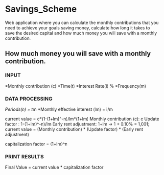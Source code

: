 # Savings_Scheme
Web application where you can calculate the monthly contributions that you need to achieve your goals saving money, calculate how long it takes to save the desired capital and  how much money you will save with a monthly contribution.

## How much money you will save with a monthly contribution.

### INPUT
*Monthly contribution (c)
*Time(t)
*Interest Rate(i) % 
*Frequency(m)

### DATA PROCESSING
*Periods(n) = t*m
*Monthly effective interest (lm) = i/m

current value = c*(1-(1+lm)^-n)/lm*(1+lm)
Monthly contribution (c): c
Update factor : 1-(1+lm)^-n)/lm
Early rent adjustment: 1+lm -> 1 + 0.10% = 1,001;
current value = (Monthly contribution) * (Update factor) * (Early rent adjustment)

capitalization factor = (1+lm)^n

### PRINT RESULTS
Final Value = current value * capitalization factor
